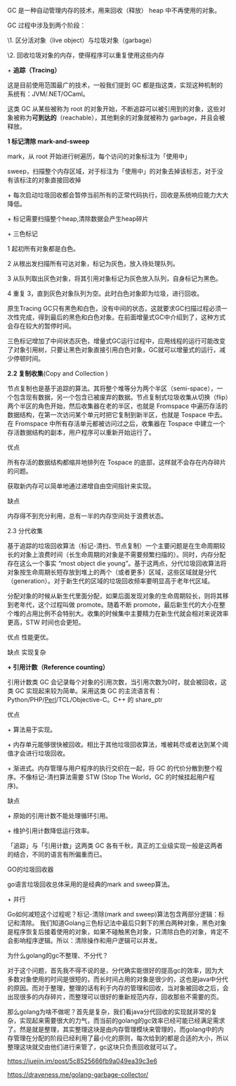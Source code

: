 GC 是一种自动管理内存的技术，用来回收（释放） heap 中不再使用的对象。

GC 过程中涉及到两个阶段：

\1. 区分活对象（live object）与垃圾对象（garbage）

\2. 回收垃圾对象的内存，使得程序可以重复使用这些内存

\+ **追踪（Tracing）**

这是目前使用范围最广的技术，一般我们提到 GC 都是指这类，实现这种机制的系统有：JVM/.NET/OCaml。

这类 GC 从某些被称为 root 的对象开始，不断追踪可以被引用到的对象，这些对象被称为**可到达的**（reachable），其他剩余的对象就被称为 garbage，并且会被释放。

**1  标记清除 mark-and-sweep**

mark，从 root 开始进行树遍历，每个访问的对象标注为「使用中」

sweep，扫描整个内存区域，对于标注为「使用中」的对象去掉该标志，对于没有该标注的对象直接回收掉

\+ 每次启动垃圾回收都会暂停当前所有的正常代码执行，回收是系统响应能力大大降低。

\+ 标记需要扫描整个heap,清除数据会产生heap碎片

\+ 三色标记

1 起初所有对象都是白色。

2 从根出发扫描所有可达对象，标记为灰色，放入待处理队列。

3 从队列取出灰色对象，将其引用对象标记为灰色放入队列，自身标记为黑色。

4 重复 3，直到灰色对象队列为空。此时白色对象即为垃圾，进行回收。

原生Tracing GC只有黑色和白色，没有中间的状态，这就要求GC扫描过程必须一次性完成，得到最后的黑色和白色对象。在前面增量式GC中介绍到了，这种方式会存在较大的暂停时间。

三色标记增加了中间状态灰色，增量式GC运行过程中，应用线程的运行可能改变了对象引用树，只要让黑色对象直接引用白色对象，GC就可以增量式的运行，减少停顿时间。

**2.2 复制收集**(Copy and Collection )

  

节点复制也是基于追踪的算法。其将整个堆等分为两个半区（semi-space），一个包含现有数据，另一个包含已被废弃的数据。节点复制式垃圾收集从切换（flip）两个半区的角色开始，然后收集器在老的半区，也就是 Fromspace 中遍历存活的数据结构，在第一次访问某个单元时把它复制到新半区，也就是 Tospace 中去。在 Fromspace 中所有存活单元都被访问过之后，收集器在 Tospace 中建立一个存活数据结构的副本，用户程序可以重新开始运行了。

优点

所有存活的数据结构都缩并地排列在 Tospace 的底部，这样就不会存在内存碎片的问题。

获取新内存可以简单地通过递增自由空间指针来实现。

缺点

内存得不到充分利用，总有一半的内存空间处于浪费状态。

2.3  分代收集

基于追踪的垃圾回收算法（标记-清扫、节点复制）一个主要问题是在生命周期较长的对象上浪费时间（长生命周期的对象是不需要频繁扫描的）。同时，内存分配存在这么一个事实 “most object die young”。基于这两点，分代垃圾回收算法将对象按生命周期长短存放到堆上的两个（或者更多）区域，这些区域就是分代（generation）。对于新生代的区域的垃圾回收频率要明显高于老年代区域。

分配对象的时候从新生代里面分配，如果后面发现对象的生命周期较长，则将其移到老年代，这个过程叫做 promote。随着不断 promote，最后新生代的大小在整个堆的占用比例不会特别大。收集的时候集中主要精力在新生代就会相对来说效率更高，STW 时间也会更短。

优点 性能更优。

缺点 实现复杂

**+ 引用计数（Reference counting）**

引用计数类 GC 会记录每个对象的引用次数，当引用次数为0时，就会被回收，这类 GC 实现起来较为简单。采用这类 GC 的主流语言有：Python/PHP/[Perl](https://stackoverflow.com/questions/2972021/garbage-collection-in-perl)/TCL/Objective-C。C++ 的 share_ptr

优点

\+ 算法易于实现。

\+ 内存单元能够很快被回收。相比于其他垃圾回收算法，堆被耗尽或者达到某个阈值才会进行垃圾回收。

\+ 渐进式。内存管理与用户程序的执行交织在一起，将 GC 的代价分散到整个程序。不像标记-清扫算法需要 STW (Stop The World，GC 的时候挂起用户程序)。

缺点

\+ 原始的引用计数不能处理循环引用。

\+ 维护引用计数降低运行效率。

「追踪」与「引用计数」这两类 GC 各有千秋，真正的工业级实现一般是这两者的结合，不同的语言有所偏重而已。

GO的垃圾回收器

go语言垃圾回收总体采用的是经典的mark and sweep算法。

\+ 并行

Go如何减短这个过程呢？标记-清除(mark and sweep)算法包含两部分逻辑：标记和清除。 我们知道Golang三色标记法中最后只剩下的黑白两种对象，黑色对象是程序恢复后接着使用的对象，如果不碰触黑色对象，只清除白色的对象，肯定不会影响程序逻辑。所以：清除操作和用户逻辑可以并发。

为什么golang的gc不整理、不分代？

对于这个问题，首先我不得不说的是，分代确实能很好的提高gc的效率，因为大多数对象使用的时间是很短的，而长时间占用的对象是很少的，这也是java中分代的原因。而对于整理，整理的话有利于内存的管理和回收，当对象被回收之后，会出现很多的内存碎片，而整理可以很好的重新规范内存，回收那些不需要的页。

那么golang为啥不做呢？首先是复杂，我们看java分代回收的实现就非常的复杂，实现起来需要很大的力气，而当前的golang的gc效率已经可能已经满足需求了。然是就是整理，其实整理这块是由内存管理模块来管理的，而golang中的内存管理在分配的阶段已经利用了最小化的原则，每次给到的都是合适的大小，所以整理这块就交由他们进行来管了，gc这块只负责回收就可以了。

https://juejin.im/post/5c8525666fb9a049ea39c3e6

https://draveness.me/golang-garbage-collector/